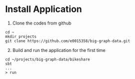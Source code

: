# Install Application
1. Clone the codes from github
```
cd ~
mkdir projects
git clone https://github.com/e0015358/big-graph-data.git
```
2. Build and run the application for the first time
```
cd ~/projects/big-graph-data/bikeshare
sbt
...
> run
```